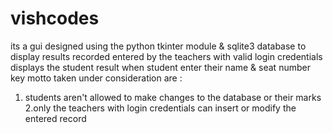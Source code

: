 # vishcodes
its a gui designed using the python tkinter module & sqlite3 database to display results recorded entered by the teachers with valid login credentials 
displays the student result when student enter their name & seat number
key motto taken under consideration are :
1. students aren't allowed to make changes to the database or their marks
2.only the teachers with login credentials can insert or modify the entered record
